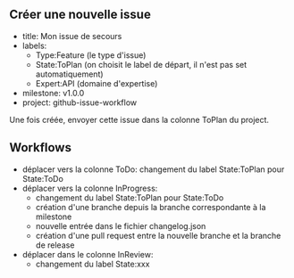 ## Créer une nouvelle issue

- title: Mon issue de secours
- labels: 
  - Type:Feature (le type d'issue)
  - State:ToPlan (on choisit le label de départ, il n'est pas set automatiquement)
  - Expert:API (domaine d'expertise)
- milestone: v1.0.0
- project: github-issue-workflow

Une fois créée, envoyer cette issue dans la colonne ToPlan du project.

## Workflows

- déplacer vers la colonne ToDo: changement du label State:ToPlan pour State:ToDo
- déplacer vers la colonne InProgress: 
  - changement du label State:ToPlan pour State:ToDo
  - création d'une branche depuis la branche correspondante à la milestone
  - nouvelle entrée dans le fichier changelog.json
  - création d'une pull request entre la nouvelle branche et la branche de release
- déplacer dans le colonne InReview: 
  - changement du label State:xxx
